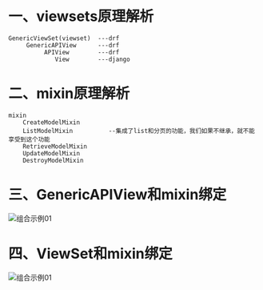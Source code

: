 # 一、viewsets原理解析
```
GenericViewSet(viewset)  ---drf
     GenericAPIView      ---drf
          APIView        ---drf
             View        ---django
```


# 二、mixin原理解析
```
mixin
    CreateModelMixin
    ListModelMixin          --集成了list和分页的功能，我们如果不继承，就不能享受到这个功能
    RetrieveModelMixin
    UpdateModelMixin
    DestroyModelMixin
```

# 三、GenericAPIView和mixin绑定

  ![组合示例01](https://github.com/Lancger/study_new/blob/master/images/GenericAPIView_and_mixin.png)


# 四、ViewSet和mixin绑定

  ![组合示例01](https://github.com/Lancger/study_new/blob/master/images/viewset_mixin.png)
